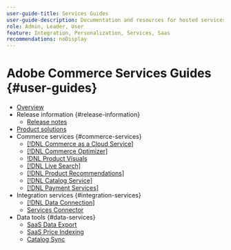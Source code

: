 ```yaml
---
user-guide-title: Services Guides
user-guide-description: Documentation and resources for hosted services that provide extended capabilities to Adobe Commerce and Magento Open Source.
role: Admin, Leader, User
feature: Integration, Personalization, Services, Saas
recommendations: noDisplay
---
```

# Adobe Commerce Services Guides {#user-guides}

- [Overview](home.md)
- Release information {#release-information}
   - [Release notes](/help/landing/release-notes-all.md)
- [Product solutions](product-solutions.md)
- Commerce services {#commerce-services}
   - [[!DNL Commerce as a Cloud Service]](https://experienceleague.adobe.com/en/docs/commerce/cloud-service/overview)
   - [[!DNL Commerce Optimizer]](https://experienceleague.adobe.com/en/docs/commerce/optimizer/overview)
   - [!DNL Product Visuals](https://experienceleague.adobe.com/en/docs/commerce/product-visuals/overview.md)
   - [[!DNL Live Search]](https://experienceleague.adobe.com/docs/commerce/live-search/overview.html)
   - [[!DNL Product Recommendations]](https://experienceleague.adobe.com/docs/commerce/product-recommendations/guide-overview.html)
   - [[!DNL Catalog Service]](https://experienceleague.adobe.com/docs/commerce/catalog-service/guide-overview.html)
   - [[!DNL Payment Services]](https://experienceleague.adobe.com/docs/commerce/payment-services/guide-overview.html)
- Integration services {#integration-services}
   - [[!DNL Data Connection]](https://experienceleague.adobe.com/docs/commerce/data-connection/overview.html)
   - [Services Connector](/help/landing/saas.md)
- Data tools {#data-services}
   - [SaaS Data Export](https://experienceleague.adobe.com/docs/commerce/saas-data-export/overview.html)
   - [SaaS Price Indexing](https://experienceleague.adobe.com/docs/commerce/price-indexer/price-indexing.html)
   - [Catalog Sync](/help/landing/catalog-sync.md)
